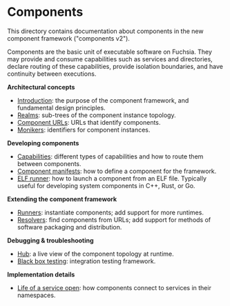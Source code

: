 # Components

This directory contains documentation about components in the new component
framework ("components v2").

Components are the basic unit of executable software on Fuchsia. They may
provide and consume capabilities such as services and directories, declare
routing of these capabilities, provide isolation boundaries, and have continuity
between executions.

**Architectural concepts**

- [Introduction](introduction.md): the purpose of the component framework, and
  fundamental design principles.
- [Realms](realms.md): sub-trees of the component instance topology.
- [Component URLs](component_urls.md): URLs that identify components.
- [Monikers](monikers.md): identifiers for component instances.

**Developing components**

- [Capabilities](capabilities/README.md): different types of capabilities and
  how to route them between components.
- [Component manifests](component_manifests.md): how to define a component for
  the framework.
- [ELF runner](elf_runner.md): how to launch a component from an ELF file.
  Typically useful for developing system components in C++, Rust, or Go.

**Extending the component framework**

- [Runners](runners.md): instantiate components; add support for more
  runtimes.
- [Resolvers](resolvers.md): find components from URLs; add support for
  methods of software packaging and distribution.

**Debugging & troubleshooting**

- [Hub](hub.md): a live view of the component topology at runtime.
- [Black box testing](black_box_testing.md): integration testing framework.

**Implementation details**

- [Life of a service open](life_of_a_service_open.md): how components connect to
  services in their namespaces.
